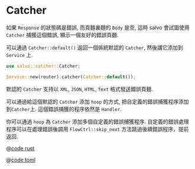 # Catcher

如果 `Response` 的狀態碼是錯誤, 而頁麵裏麵的 `Body` 是空, 這時 salvo 會試圖使用 `Catcher` 捕獲這個錯誤, 顯示一個友好的錯誤頁麵.

可以通過 `Catcher::default()` 返回一個係統默認的 `Catcher`, 然後講它添加到 `Service` 上.

```rust
use salvo::catcher::Catcher;

Service::new(router).catcher(Catcher::default());
```

默認的 `Catcher` 支持以 `XML`, `JSON`, `HTML`, `Text` 格式發送錯誤頁麵.

可以通過給這個默認的 `Catcher` 添加 `hoop` 的方式, 把自定義的錯誤捕獲程序添加到`Catcher`上. 這個錯誤捕獲的程序依然是 `Handler`.

你可以通過 `hoop` 為 `Catcher` 添加多個自定義的錯誤捕獲程序. 自定義的錯誤處理程序可以在處理錯誤後調用 `FlowCtrl::skip_next` 方法跳過後續錯誤程序，提前返回. 

<CodeGroup>
  <CodeGroupItem title="main.rs" active>

@[code rust](../../../../codes/custom-error-page/src/main.rs)

  </CodeGroupItem>
  <CodeGroupItem title="Cargo.toml">

@[code toml](../../../../codes/custom-error-page/Cargo.toml)

  </CodeGroupItem>
</CodeGroup>
